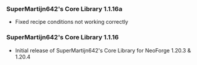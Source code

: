 ### SuperMartijn642's Core Library 1.1.16a
- Fixed recipe conditions not working correctly

### SuperMartijn642's Core Library 1.1.16
- Initial release of SuperMartijn642's Core Library for NeoForge 1.20.3 & 1.20.4
